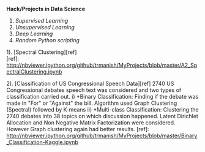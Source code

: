 **Hack/Projects in Data Science**

1) *Supervised Learning*  
2) *Unsupervised Learning*  
3) *Deep Learning*  
4) *Random Python scripting*   
  
1). [Spectral Clustering][ref]  
[ref]: http://nbviewer.ipython.org/github/trmanish/MyProjects/blob/master/A2_SpectralClustering.ipynb  

2). [Classification of US Congressional Speech Data][ref]
2740 US Congressional debates speech text was considered and two types of classification 
carried out. 
i) *Binary Classification: Finding if the debate was made in "For" or "Against" the bill.
    Algorithm used Graph Clustering (Spectral) followed by K-means
ii) *Multi-class Classification: Clustering the 2740 debates into 38 topics on which discussion happened. 
    Latent Dirichlet Allocation and Non Negative Matrix Factorization were considered. However Graph clustering
    again had better results. 
[ref]: http://nbviewer.ipython.org/github/trmanish/MyProjects/blob/master/Binary_Classification-Kaggle.ipynb





